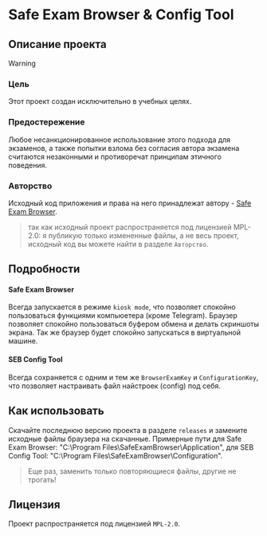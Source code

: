 # Safe Exam Browser & Config Tool

## Описание проекта

> [!WARNING]
> ### Цель
> Этот проект создан исключительно в учебных целях.
> 
> ### Предостережение
> Любое несанкционированное использование этого подхода для экзаменов, а также попытки взлома без согласия автора экзамена считаются незаконными и противоречат принципам этичного поведения.
>
> ### Авторство
> Исходный код приложения и права на него принадлежат автору - [
Safe Exam Browser](https://github.com/SafeExamBrowser).

> так как исходный проект распространяется под лицензией MPL-2.0: я публикую только измененные файлы, а не весь проект, исходный код вы можете найти в разделе `Авторство`.

## Подробности

#### Safe Exam Browser
Всегда запускается в режиме `kiosk mode`, что позволяет спокойно пользоваться функциями компьюетера (кроме Telegram). Браузер позволяет спокойно пользоваться буфером обмена и делать скриншоты экрана. Так же браузер будет спокойно запускаться в виртуальной машине.

#### SEB Config Tool
Всегда сохраняется с одним и тем же `BrowserExamKey` и `ConfigurationKey`, что позволяет настраивать файл найстроек (config) под себя. 

## Как использовать

Скачайте последнюю версию проекта в разделе `releases` и замените исходные файлы браузера на скачанные.
Примерные пути для Safe Exam Browser: "C:\Program Files\SafeExamBrowser\Application", для SEB Config Tool: "C:\Program Files\SafeExamBrowser\Configuration".

> Еще раз, заменить только повторяющиеся файлы, другие не трогать!

## Лицензия
Проект распространяется под лицензией `MPL-2.0`.
